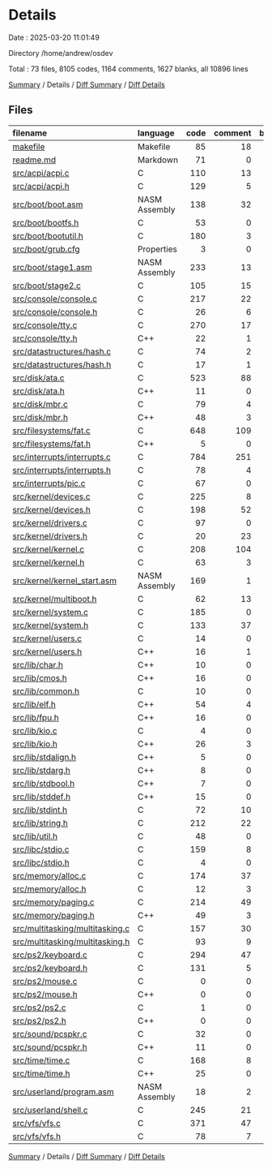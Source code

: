 # Details

Date : 2025-03-20 11:01:49

Directory /home/andrew/osdev

Total : 73 files,  8105 codes, 1164 comments, 1627 blanks, all 10896 lines

[Summary](results.md) / Details / [Diff Summary](diff.md) / [Diff Details](diff-details.md)

## Files
| filename | language | code | comment | blank | total |
| :--- | :--- | ---: | ---: | ---: | ---: |
| [makefile](/makefile) | Makefile | 85 | 18 | 22 | 125 |
| [readme.md](/readme.md) | Markdown | 71 | 0 | 13 | 84 |
| [src/acpi/acpi.c](/src/acpi/acpi.c) | C | 110 | 13 | 20 | 143 |
| [src/acpi/acpi.h](/src/acpi/acpi.h) | C | 129 | 5 | 20 | 154 |
| [src/boot/boot.asm](/src/boot/boot.asm) | NASM Assembly | 138 | 32 | 38 | 208 |
| [src/boot/bootfs.h](/src/boot/bootfs.h) | C | 53 | 0 | 5 | 58 |
| [src/boot/bootutil.h](/src/boot/bootutil.h) | C | 180 | 3 | 45 | 228 |
| [src/boot/grub.cfg](/src/boot/grub.cfg) | Properties | 3 | 0 | 0 | 3 |
| [src/boot/stage1.asm](/src/boot/stage1.asm) | NASM Assembly | 233 | 13 | 71 | 317 |
| [src/boot/stage2.c](/src/boot/stage2.c) | C | 105 | 15 | 28 | 148 |
| [src/console/console.c](/src/console/console.c) | C | 217 | 22 | 36 | 275 |
| [src/console/console.h](/src/console/console.h) | C | 26 | 6 | 17 | 49 |
| [src/console/tty.c](/src/console/tty.c) | C | 270 | 17 | 35 | 322 |
| [src/console/tty.h](/src/console/tty.h) | C++ | 22 | 1 | 4 | 27 |
| [src/datastructures/hash.c](/src/datastructures/hash.c) | C | 74 | 2 | 5 | 81 |
| [src/datastructures/hash.h](/src/datastructures/hash.h) | C | 17 | 1 | 6 | 24 |
| [src/disk/ata.c](/src/disk/ata.c) | C | 523 | 88 | 90 | 701 |
| [src/disk/ata.h](/src/disk/ata.h) | C++ | 11 | 0 | 5 | 16 |
| [src/disk/mbr.c](/src/disk/mbr.c) | C | 79 | 4 | 7 | 90 |
| [src/disk/mbr.h](/src/disk/mbr.h) | C++ | 48 | 3 | 9 | 60 |
| [src/filesystems/fat.c](/src/filesystems/fat.c) | C | 648 | 109 | 98 | 855 |
| [src/filesystems/fat.h](/src/filesystems/fat.h) | C++ | 5 | 0 | 3 | 8 |
| [src/interrupts/interrupts.c](/src/interrupts/interrupts.c) | C | 784 | 251 | 99 | 1,134 |
| [src/interrupts/interrupts.h](/src/interrupts/interrupts.h) | C | 78 | 4 | 15 | 97 |
| [src/interrupts/pic.c](/src/interrupts/pic.c) | C | 67 | 0 | 15 | 82 |
| [src/kernel/devices.c](/src/kernel/devices.c) | C | 225 | 8 | 20 | 253 |
| [src/kernel/devices.h](/src/kernel/devices.h) | C | 198 | 52 | 64 | 314 |
| [src/kernel/drivers.c](/src/kernel/drivers.c) | C | 97 | 0 | 17 | 114 |
| [src/kernel/drivers.h](/src/kernel/drivers.h) | C | 20 | 23 | 18 | 61 |
| [src/kernel/kernel.c](/src/kernel/kernel.c) | C | 208 | 104 | 68 | 380 |
| [src/kernel/kernel.h](/src/kernel/kernel.h) | C | 63 | 3 | 9 | 75 |
| [src/kernel/kernel\_start.asm](/src/kernel/kernel_start.asm) | NASM Assembly | 169 | 1 | 30 | 200 |
| [src/kernel/multiboot.h](/src/kernel/multiboot.h) | C | 62 | 13 | 18 | 93 |
| [src/kernel/system.c](/src/kernel/system.c) | C | 185 | 0 | 32 | 217 |
| [src/kernel/system.h](/src/kernel/system.h) | C | 133 | 37 | 51 | 221 |
| [src/kernel/users.c](/src/kernel/users.c) | C | 14 | 0 | 1 | 15 |
| [src/kernel/users.h](/src/kernel/users.h) | C++ | 16 | 1 | 7 | 24 |
| [src/lib/char.h](/src/lib/char.h) | C++ | 10 | 0 | 3 | 13 |
| [src/lib/cmos.h](/src/lib/cmos.h) | C++ | 16 | 0 | 5 | 21 |
| [src/lib/common.h](/src/lib/common.h) | C | 10 | 0 | 2 | 12 |
| [src/lib/elf.h](/src/lib/elf.h) | C++ | 54 | 4 | 10 | 68 |
| [src/lib/fpu.h](/src/lib/fpu.h) | C++ | 16 | 0 | 4 | 20 |
| [src/lib/kio.c](/src/lib/kio.c) | C | 4 | 0 | 2 | 6 |
| [src/lib/kio.h](/src/lib/kio.h) | C++ | 26 | 3 | 11 | 40 |
| [src/lib/stdalign.h](/src/lib/stdalign.h) | C++ | 5 | 0 | 3 | 8 |
| [src/lib/stdarg.h](/src/lib/stdarg.h) | C++ | 8 | 0 | 4 | 12 |
| [src/lib/stdbool.h](/src/lib/stdbool.h) | C++ | 7 | 0 | 4 | 11 |
| [src/lib/stddef.h](/src/lib/stddef.h) | C++ | 15 | 0 | 6 | 21 |
| [src/lib/stdint.h](/src/lib/stdint.h) | C | 72 | 10 | 23 | 105 |
| [src/lib/string.h](/src/lib/string.h) | C | 212 | 22 | 27 | 261 |
| [src/lib/util.h](/src/lib/util.h) | C | 48 | 0 | 19 | 67 |
| [src/libc/stdio.c](/src/libc/stdio.c) | C | 159 | 8 | 16 | 183 |
| [src/libc/stdio.h](/src/libc/stdio.h) | C | 4 | 0 | 2 | 6 |
| [src/memory/alloc.c](/src/memory/alloc.c) | C | 174 | 37 | 32 | 243 |
| [src/memory/alloc.h](/src/memory/alloc.h) | C | 12 | 3 | 8 | 23 |
| [src/memory/paging.c](/src/memory/paging.c) | C | 214 | 49 | 69 | 332 |
| [src/memory/paging.h](/src/memory/paging.h) | C++ | 49 | 3 | 18 | 70 |
| [src/multitasking/multitasking.c](/src/multitasking/multitasking.c) | C | 157 | 30 | 42 | 229 |
| [src/multitasking/multitasking.h](/src/multitasking/multitasking.h) | C | 93 | 9 | 22 | 124 |
| [src/ps2/keyboard.c](/src/ps2/keyboard.c) | C | 294 | 47 | 61 | 402 |
| [src/ps2/keyboard.h](/src/ps2/keyboard.h) | C | 131 | 5 | 15 | 151 |
| [src/ps2/mouse.c](/src/ps2/mouse.c) | C | 0 | 0 | 1 | 1 |
| [src/ps2/mouse.h](/src/ps2/mouse.h) | C++ | 0 | 0 | 1 | 1 |
| [src/ps2/ps2.c](/src/ps2/ps2.c) | C | 1 | 0 | 0 | 1 |
| [src/ps2/ps2.h](/src/ps2/ps2.h) | C++ | 0 | 0 | 1 | 1 |
| [src/sound/pcspkr.c](/src/sound/pcspkr.c) | C | 32 | 0 | 10 | 42 |
| [src/sound/pcspkr.h](/src/sound/pcspkr.h) | C++ | 11 | 0 | 3 | 14 |
| [src/time/time.c](/src/time/time.c) | C | 168 | 8 | 30 | 206 |
| [src/time/time.h](/src/time/time.h) | C++ | 25 | 0 | 10 | 35 |
| [src/userland/program.asm](/src/userland/program.asm) | NASM Assembly | 18 | 2 | 4 | 24 |
| [src/userland/shell.c](/src/userland/shell.c) | C | 245 | 21 | 36 | 302 |
| [src/vfs/vfs.c](/src/vfs/vfs.c) | C | 371 | 47 | 65 | 483 |
| [src/vfs/vfs.h](/src/vfs/vfs.h) | C | 78 | 7 | 17 | 102 |

[Summary](results.md) / Details / [Diff Summary](diff.md) / [Diff Details](diff-details.md)